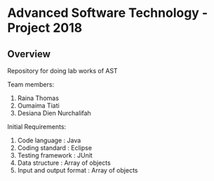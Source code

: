 # Advanced Software Technology - Project 2018

## Overview

Repository for doing lab works of AST

Team members:
1. Raina Thomas
2. Oumaima Tiati
3. Desiana Dien Nurchalifah

Initial Requirements:
1. Code language			: Java
2. Coding standard			: Eclipse
3. Testing framework		: JUnit
4. Data structure			: Array of objects
5. Input and output format	: Array of objects
